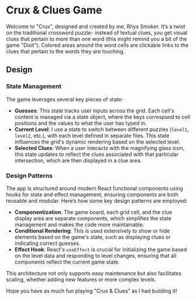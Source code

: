 # Crux & Clues Game

Welcome to "Crux", designed and created by me, Rhys Smoker. It’s a twist on the traditional crossword puzzle- instead of textual clues, you get visual clues that pertain to more than one word (this might remind you a bit of the game "Dixit"). Colored areas around the word cells are clickable links to the clues that pertain to the words they are touching.

## Design

### State Management

The game leverages several key pieces of state:

- **Guesses**: This state tracks user inputs across the grid. Each cell's content is managed via a state object, where the keys correspond to cell positions and the values to what the user has typed in.
- **Current Level**: I use a state to switch between different puzzles (`level1`, `level2`, etc.), with each level defined in separate files. This state influences the grid's dynamic rendering based on the selected level.
- **Selected Clues**: When a user interacts with the magnifying glass icon, this state updates to reflect the clues associated with that particular intersection, which are then displayed in a clue area.

### Design Patterns

The app is structured around modern React functional components using hooks for state and effect management, ensuring components are both reusable and modular. Here’s how some key design patterns are employed:

- **Componentization**: The game board, each grid cell, and the clue display area are separate components, which simplifies the state management and makes the code more maintainable.
- **Conditional Rendering**: This is used extensively to show or hide elements based on the game's state, such as displaying clues or indicating correct guesses.
- **Effect Hook**: React's `useEffect` is crucial for initializing the game based on the level data and responding to level changes, ensuring that all components reflect the current game state.

This architecture not only supports easy maintenance but also facilitates scaling, whether adding new features or more complex levels.

Hope you have as much fun playing "Crux & Clues" as I had building it!
